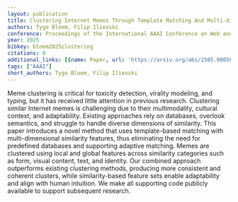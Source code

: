 ```yaml
---
layout: publication
title: Clustering Internet Memes Through Template Matching And Multi-dimensional Similarity
authors: Tygo Bloem, Filip Ilievski
conference: Proceedings of the International AAAI Conference on Web and Social Media
year: 2025
bibkey: bloem2025clustering
citations: 0
additional_links: [{name: Paper, url: 'https://arxiv.org/abs/2505.00056'}]
tags: ["AAAI"]
short_authors: Tygo Bloem, Filip Ilievski
---
```

Meme clustering is critical for toxicity detection, virality modeling, and
typing, but it has received little attention in previous research. Clustering
similar Internet memes is challenging due to their multimodality, cultural
context, and adaptability. Existing approaches rely on databases, overlook
semantics, and struggle to handle diverse dimensions of similarity. This paper
introduces a novel method that uses template-based matching with
multi-dimensional similarity features, thus eliminating the need for predefined
databases and supporting adaptive matching. Memes are clustered using local and
global features across similarity categories such as form, visual content,
text, and identity. Our combined approach outperforms existing clustering
methods, producing more consistent and coherent clusters, while
similarity-based feature sets enable adaptability and align with human
intuition. We make all supporting code publicly available to support subsequent
research.